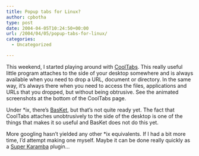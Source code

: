 ```yaml
---
title: Popup tabs for Linux?
author: cpbotha
type: post
date: 2004-04-05T10:24:50+00:00
url: /2004/04/05/popup-tabs-for-linux/
categories:
  - Uncategorized

---
```

This weekend, I started playing around with [CoolTabs][1]. This really useful little program attaches to the side of your desktop somewhere and is always available when you need to drop a URL, document or directory. In the same way, it’s always there when you need to access the files, applications and URLs that you dropped, but without being obtrusive. See the animated screenshots at the bottom of the CoolTabs page.

Under *ix, there’s [BasKet][2], but that’s not quite ready yet. The fact that CoolTabs attaches unobtrusively to the side of the desktop is one of the things that makes it so useful and BasKet does not do this yet.

More googling hasn’t yielded any other *ix equivalents. If I had a bit more time, I’d attempt making one myself. Maybe it can be done really quickly as a [Super Karamba][3] plugin…

 [1]: http://www.alerma.com/cooltabs.html
 [2]: http://les83plus.fr.st/sebastien.laout/basket
 [3]: http://netdragon.sourceforge.net/
